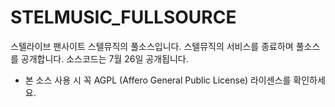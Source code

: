 # STELMUSIC_FULLSOURCE
스텔라이브 팬사이트 스텔뮤직의 풀소스입니다.
스텔뮤직의 서비스를 종료하며 풀소스를 공개합니다.
소스코드는 7월 26일 공개됩니다.
















* 본 소스 사용 시 꼭 AGPL (Affero General Public License) 라이센스를 확인하세요.
